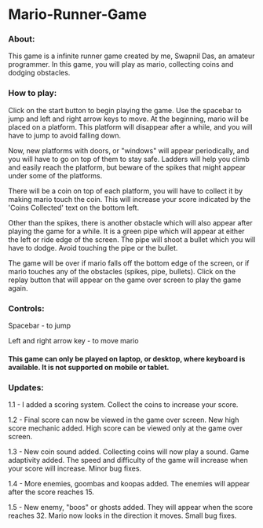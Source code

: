 # Mario-Runner-Game

### About:
This game is a infinite runner game created by me, Swapnil Das, an amateur programmer. In this game, you will play as mario, collecting coins and dodging obstacles.

### How to play:
Click on the start button to begin playing the game. Use the spacebar to jump and left and right arrow keys to move.
At the beginning, mario will be placed on a platform. This platform will disappear after a while, and you will have to jump to avoid falling down.

Now, new platforms with doors, or "windows" will appear periodically, and you will have to go on top of them to stay safe.
Ladders will help you climb and easily reach the platform, but beware of the spikes that might appear under some of the platforms.

There will be a coin on top of each platform, you will have to collect it by making mario touch the coin.
This will increase your score indicated by the 'Coins Collected' text on the bottom left.

Other than the spikes, there is another obstacle which will also appear after playing the game for a while. It is a green pipe which will appear at either the left or ride edge of the screen.
The pipe will shoot a bullet which you will have to dodge. Avoid touching the pipe or the bullet.

The game will be over if mario falls off the bottom edge of the screen, or if mario touches any of the obstacles (spikes, pipe, bullets). Click on the replay button that will appear on the game over screen to play the game again.

### Controls:
Spacebar - to jump

Left and right arrow key - to move mario

#### This game can only be played on laptop, or desktop, where keyboard is available. It is not supported on mobile or tablet.

### Updates:
1.1 - I added a scoring system. Collect the coins to increase your score.

1.2 - Final score can now be viewed in the game over screen. New high score mechanic added. High score can be viewed only at the game over screen.

1.3 - New coin sound added. Collecting coins will now play a sound. Game adaptivity added. The speed and difficulty of the game will increase when your score will increase. Minor bug fixes.

1.4 - More enemies, goombas and koopas added. The enemies will appear after the score reaches 15.

1.5 - New enemy, "boos" or ghosts added. They will appear when the score reaches 32. Mario now looks in the direction it moves. Small bug fixes.
